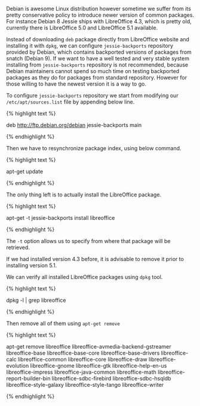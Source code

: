 Debian is awesome Linux distribution however sometime we suffer from its pretty conservative policy to introduce newer version of common packages. For instance Debian 8 Jessie ships with LibreOffice 4.3, which is pretty old, currently there is LibreOffice 5.0 and LibreOffice 5.1 available.


Instead of downloading ```deb``` package directly from LibreOffice website and installing it with ```dpkg```, we can configure ```jessie-backports``` repository provided by Debian, which contains backported versions of packages from snatch (Debian 9). If we want to have a well tested and very stable system installing from ```jessie-backports``` repository is not recommended, because Debian maintainers cannot spend so much time on testing backported packages as they do for packages from standard repository. However for those willing to have the newest version it is a way to go.

To configure ```jessie-backports``` repository we start from modifying our ```/etc/apt/sources.list``` file by appending below line.

{% highlight text %}

deb http://ftp.debian.org/debian jessie-backports main

{% endhighlight %}


Then we have to resynchronize package index, using below command.

{% highlight text %}

apt-get update

{% endhighlight %}

The only thing left is to actually install the LibreOffice package.

{% highlight text %}

apt-get -t jessie-backports install libreoffice

{% endhighlight %}

The ```-t``` option allows us to specify from where that package will be retrieved.

If we had installed version 4.3 before, it is advisable to remove it prior to installing version 5.1.

We can verify all installed LibreOffice packages using ```dpkg``` tool.

{% highlight text %}

dpkg -l | grep libreoffice

{% endhighlight %}

Then remove all of them using ```apt-get remove```

{% highlight text %}

apt-get remove libreoffice libreoffice-avmedia-backend-gstreamer libreoffice-base libreoffice-base-core libreoffice-base-drivers libreoffice-calc libreoffice-common libreoffice-core libreoffice-draw libreoffice-evolution libreoffice-gnome libreoffice-gtk libreoffice-help-en-us libreoffice-impress libreoffice-java-common libreoffice-math libreoffice-report-builder-bin libreoffice-sdbc-firebird libreoffice-sdbc-hsqldb libreoffice-style-galaxy libreoffice-style-tango libreoffice-writer

{% endhighlight %}
